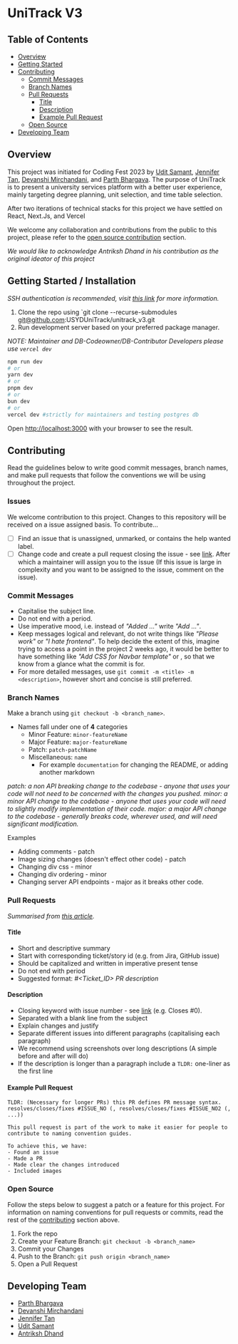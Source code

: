 # UniTrack V3

## Table of Contents

- [Overview](#overview)
- [Getting Started](#getting-started)
- [Contributing](#contributing)
	- [Commit Messages](#commit-messages)
	- [Branch Names](#branch-names)
	- [Pull Requests](#pull-requests)
		- [Title](#title)
		- [Description](#description)
		- [Example Pull Request](#example-pr)
	- [Open Source](#open-source)
- [Developing Team](#developing-team)

## Overview

This project was initiated for Coding Fest 2023 by [Udit
Samant](https://github.com/goodgameruler), [Jennifer
Tan](https://github.com/jennifermtan), [Devanshi
Mirchandani](https://github.com/devanshimirchandani), and [Parth
Bhargava](https://github.com/gitparth12). The purpose of UniTrack is to present
a university services platform with a better user experience, mainly targeting
degree planning, unit selection, and time table selection.

After two iterations of technical stacks for this project we have settled on React, Next.Js, and Vercel

We welcome any collaboration and contributions from the public to this project, please refer to the [open source contribution](#open-source) section.

_We would like to acknowledge Antriksh Dhand in his contribution as the original ideator of this project_

## Getting Started / Installation

*SSH authentication is recommended, visit [this link](https://docs.github.com/en/authentication/connecting-to-github-with-ssh/adding-a-new-ssh-key-to-your-github-account) for more information.*
1. Clone the repo using `git clone --recurse-submodules git@github.com:USYDUniTrack/unitrack_v3.git
2. Run development server based on your preferred package manager.

_NOTE: Maintainer and DB-Codeowner/DB-Contributor Developers please use `vercel dev`_

```bash
npm run dev
# or
yarn dev
# or
pnpm dev
# or
bun dev
# or
vercel dev #strictly for maintainers and testing postgres db
```

Open [http://localhost:3000](http://localhost:3000) with your browser to see the result.

## Contributing

Read the guidelines below to write good commit messages, branch names, and make pull requests that follow the conventions we will be using throughout the project.

### Issues
We welcome contribution to this project. Changes to this repository will be received on a issue assigned basis. To contribute...

- [ ] Find an issue that is unassigned, unmarked, or contains the help wanted label.
- [ ] Change code and create a pull request closing the issue - see [link](https://docs.github.com/en/issues/tracking-your-work-with-issues/linking-a-pull-request-to-an-issue). After which a maintainer will assign you to the issue (If this issue is large in complexity and you want to be assigned to the issue, comment on the issue).

### Commit Messages

- Capitalise the subject line.
- Do not end with a period.
- Use imperative mood, i.e. instead of *"Added ..."* write *"Add ..."*.
- Keep messages logical and relevant, do not write things like *"Please work"* or *"I hate frontend"*. To help decide the extent of this, imagine trying to access a point in the project 2 weeks ago, it would be better to have something like *"Add CSS for Navbar template"* or , so that we know from a glance what the commit is for.
- For more detailed messages, use `git commit -m <title> -m <description>`, however short and concise is still preferred.

### Branch Names
Make a branch using `git checkout -b <branch_name>`.
- Names fall under one of **4** categories
	- Minor Feature: `minor-featureName`
	- Major Feature: `major-featureName`
	- Patch: `patch-patchName`
	- Miscellaneous: `name`
		- For example `documentation` for changing the README, or adding another markdown

_patch: a non API breaking change to the codebase - anyone that uses your code will not need to be concerned with the changes you pushed._
_minor: a minor API change to the codebase - anyone that uses your code will need to slightly modify implementation of their code._
_major: a major API change to the codebase - generally breaks code, wherever used, and will need significant modification._

Examples
- Adding comments - patch
- Image sizing changes (doesn't effect other code) - patch
- Changing div css - minor
- Changing div ordering - minor
- Changing server API endpoints - major as it breaks other code.

### Pull Requests
*Summarised from [this article](https://namingconvention.org/git/pull-request-naming.html).*

#### Title
- Short and descriptive summary
- Start with corresponding ticket/story id (e.g. from Jira, GitHub issue)
- Should be capitalized and written in imperative present tense
- Do not end with period
- Suggested format: *#<Ticket_ID> PR description*

#### Description
- Closing keyword with issue number - see [link](https://docs.github.com/en/issues/tracking-your-work-with-issues/linking-a-pull-request-to-an-issue) (e.g. Closes #0).
- Separated with a blank line from the subject
- Explain changes and justify
- Separate different issues into different paragraphs (capitalising each paragraph)
- We recommend using screenshots over long descriptions (A simple before and after will do)
- If the description is longer than a paragraph include a `TLDR:` one-liner as the first line

#### Example Pull Request
```
TLDR: (Necessary for longer PRs) this PR defines PR message syntax.
resolves/closes/fixes #ISSUE_NO (, resolves/closes/fixes #ISSUE_NO2 (, ...))

This pull request is part of the work to make it easier for people to contribute to naming convention guides.

To achieve this, we have:
- Found an issue
- Made a PR
- Made clear the changes introduced
- Included images
```

### Open Source

Follow the steps below to suggest a patch or a feature for this project. For information on naming conventions for pull requests or commits, read the rest of the [contributing](#contributing) section above.

1. Fork the repo
2. Create your Feature Branch: `git checkout -b <branch_name>`
3. Commit your Changes
4. Push to the Branch: `git push origin <branch_name>`
5. Open a Pull Request

## Developing Team
- [Parth Bhargava](https://github.com/gitparth12)
- [Devanshi Mirchandani](https://github.com/devanshimirchandani)
- [Jennifer Tan](https://github.com/jennifermtan)
- [Udit Samant](https://github.com/goodgameruler)
- [Antriksh Dhand](https://github.com/antrikshdhand)

